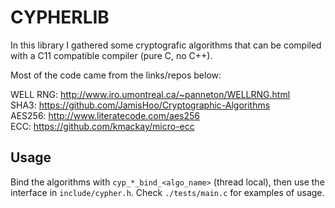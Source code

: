 # CYPHERLIB

In this library I gathered some cryptografic algorithms that can be compiled with a C11 compatible compiler (pure C, no C++).

Most of the code came from the links/repos below:

WELL RNG: http://www.iro.umontreal.ca/~panneton/WELLRNG.html  
SHA3: https://github.com/JamisHoo/Cryptographic-Algorithms  
AES256: http://www.literatecode.com/aes256  
ECC: https://github.com/kmackay/micro-ecc  

## Usage

Bind the algorithms with `cyp_*_bind_<algo_name>` (thread local), then use the interface in `include/cypher.h`. Check `./tests/main.c` for examples of usage.